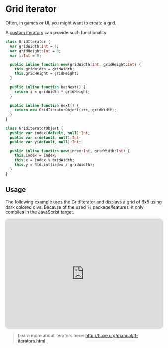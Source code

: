 [tags]: / "iterator"

# Grid iterator

Often, in games or UI, you might want to create a grid. 

A [custom iterators](http://haxe.org/manual/lf-iterators.html) can provide such functionality.

```haxe
class GridIterator {
  var gridWidth:Int = 0;
  var gridHeight:Int = 0;
  var i:Int = 0;

  public inline function new(gridWidth:Int, gridHeight:Int) {
    this.gridWidth = gridWidth;
    this.gridHeight = gridHeight;
  }

  public inline function hasNext() {
    return i < gridWidth * gridHeight;
  }

  public inline function next() {
    return new GridIteratorObject(i++, gridWidth);
  }
}

class GridIteratorObject {
  public var index(default, null):Int;
  public var x(default, null):Int;
  public var y(default, null):Int;

  public inline function new(index:Int, gridWidth:Int) {
    this.index = index;
    this.x = index % gridWidth;
    this.y = Std.int(index / gridWidth);
  }
}
```

## Usage

The following example uses the GridIterator and displays a grid of 6x5 using dark colored divs.
Because of the used `js` package/features, it only compiles in the JavaScript target.

<iframe src="http://try.haxe.org/embed/F80dA" width="100%" height="350" frameborder="no" allowfullscreen style="border:1px solid #ccc;border-radius:10px;box-shadow:0 0 5px #ccc">
	<a href="http://try.haxe.org/#F80dA">Try Haxe !</a>
</iframe>

> Learn more about iterators here: <http://haxe.org/manual/lf-iterators.html>